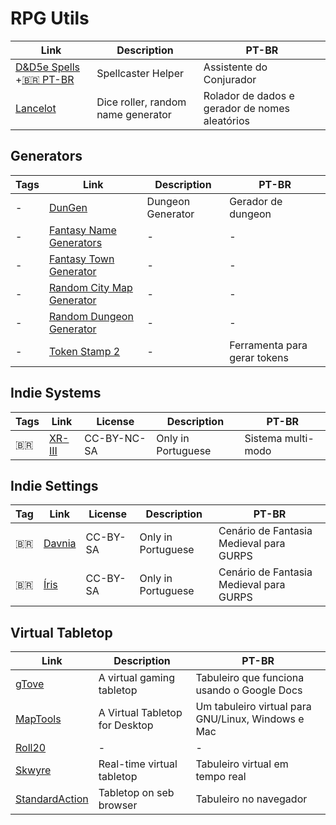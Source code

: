 # RPG Utils

| Link | Description | PT-BR |
|-|-|-|
| [D&D5e Spells](https://dnd5spells.rpgist.net/en/spells) +[🇧🇷 PT-BR](https://dnd5spells.rpgist.net/pt-BR/spells) | Spellcaster Helper | Assistente do Conjurador |
| [Lancelot](http://apps.cordeis.com/lancelot/index.html) | Dice roller, random name generator | Rolador de dados e gerador de nomes aleatórios |

## Generators

| Tags | Link | Description | PT-BR |
|-|-|-|-|
| - | [DunGen](https://dungen.app/dungen/) | Dungeon Generator | Gerador de dungeon|
| - | [Fantasy Name Generators](https://www.fantasynamegenerators.com/) | - | - |
| - | [Fantasy Town Generator](https://donjon.bin.sh/fantasy/town/) | - | - |
| - | [Random City Map Generator](https://inkwellideas.com/free-tools/random-city-map-generator/) | - | - |
| - | [Random Dungeon Generator](https://donjon.bin.sh/fantasy/dungeon/) | - | - |
| - | [Token Stamp 2](https://rolladvantage.com/tokenstamp/) | - | Ferramenta para gerar tokens |


## Indie Systems

| Tags | Link | License | Description | PT-BR |
|-|-|-|-|-|
| 🇧🇷 | [XR-III](http://wiki.cordeis.com/xr3/start)| CC-BY-NC-SA | Only in Portuguese | Sistema multi-modo |

## Indie Settings

| Tag | Link | License | Description | PT-BR |
|-|-|-|-|-|
| 🇧🇷 | [Davnia](https://rpg.fandom.com/wiki/Davnia) | CC-BY-SA | Only in Portuguese | Cenário de Fantasia Medieval para GURPS |
| 🇧🇷 | [Íris](https://rpg.fandom.com/wiki/%C3%8Dris) | CC-BY-SA | Only in Portuguese | Cenário de Fantasia Medieval para GURPS |

## Virtual Tabletop

| Link | Description | PT-BR |
|-|-|-|
| [gTove](https://github.com/RobRendell/gTove) | A virtual gaming tabletop | Tabuleiro que funciona usando o Google Docs |
| [MapTools](https://www.rptools.net/toolbox/maptool/) | A Virtual Tabletop for Desktop | Um tabuleiro virtual para GNU/Linux, Windows e Mac |
| [Roll20](https://roll20.net) | - | - |
| [Skwyre](https://www.nbos.com/products/skwyre) | Real-time virtual tabletop | Tabuleiro virtual em tempo real|
| [StandardAction](https://standardaction.net) | Tabletop on seb browser | Tabuleiro no navegador |